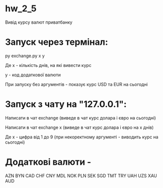 # hw_2_5
Вивід курсу валют приватбанку

# Запуск через термінал:

py exchange.py x y

Де x - кількість днів, на які вивести курс

y - код додаткової валюти 

При запуску без аргументів - показує курс USD та EUR на сьогодні

# Запуск з чату на "127.0.0.1":

Написати в чат exchange (виведе в чат курс долара і євро на сьогодні)

Написати в чат exchange x (виведе в чат курс долара і євро на x днів)

Де x - цифра від 1 до 9 (при некоректному аргументі - виводить курс на сьогодні)

# Додаткові валюти - 
AZN
BYN
CAD
CHF
CNY
MDL
NOK
PLN
SEK
SGD
TMT
TRY
UAH
UZS
XAU
AUD
